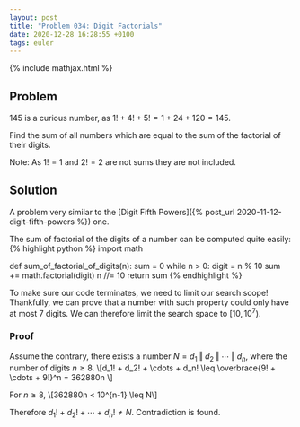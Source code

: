 ```yaml
---
layout: post
title: "Problem 034: Digit Factorials"
date: 2020-12-28 16:28:55 +0100
tags: euler
---
```

{% include mathjax.html %}
## Problem
145 is a curious number, as $1! + 4! + 5! = 1 + 24 + 120 = 145$.

Find the sum of all numbers which are equal to the sum of the factorial of their digits.

Note: As $1! = 1$ and $2! = 2$ are not sums they are not included.

## Solution
A problem very similar to the [Digit Fifth Powers]({% post_url 2020-11-12-digit-fifth-powers %}) one.

The sum of factorial of the digits of a number can be computed quite easily:
{% highlight python %}
import math 

def sum_of_factorial_of_digits(n):
    sum = 0
    while n > 0:
        digit = n % 10
        sum += math.factorial(digit)
        n //= 10
    return sum
{% endhighlight %}

To make sure our code terminates, we need to limit our search scope! Thankfully, we can prove that a number with such property could only have at most 7 digits. We can therefore limit the search space to $[10, 10^7)$.

### Proof
Assume the contrary, there exists a number $N = d_1 \mathbin\Vert d_2 \mathbin\Vert \cdots \mathbin\Vert d_n$, where the number of digits $n \geq 8$. 
\\\[d_1! + d_2! + \cdots + d_n! \leq \overbrace{9! + \cdots + 9!}^n = 362880n \\\]

For $n \geq 8$,
\\\[362880n < 10^{n-1} \leq N\\\]

Therefore $d_1! + d_2! + \cdots + d_n! \not= N$. Contradiction is found.